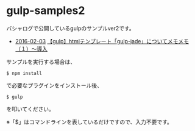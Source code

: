 # gulp-samples2
バシャログで公開しているgulpのサンプルver2です。

* [2016-02-03](https://github.com/c-brains/gulp-samples2/tree/2016-02-03)
  [【gulp】htmlテンプレート「gulp-jade」についてメモメモ（１）～導入](http://bashalog.c-brains.jp/16/02/03-100000.php)

サンプルを実行する場合は、

```
$ npm install
```

で必要なプラグインをインストール後、

```
$ gulp
```

を叩いてください。

※「$」はコマンドラインを表しているだけですので、入力不要です。
